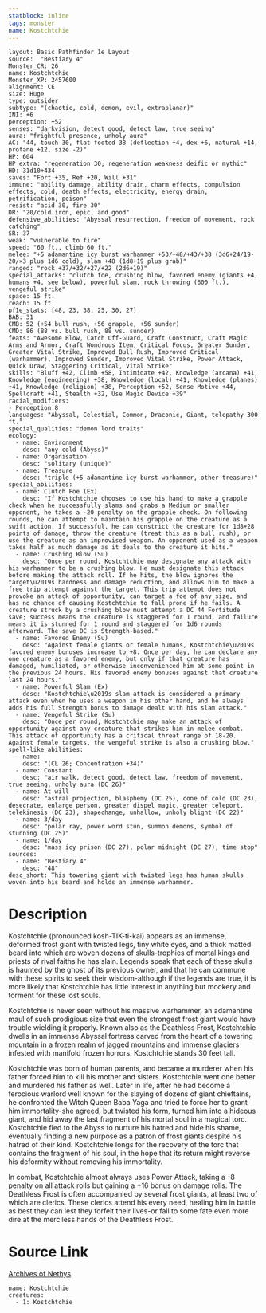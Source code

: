 ```yaml
---
statblock: inline
tags: monster
name: Kostchtchie
---
```

```statblock
layout: Basic Pathfinder 1e Layout
source:  "Bestiary 4"
Monster_CR: 26
name: Kostchtchie
Monster_XP: 2457600
alignment: CE
size: Huge
type: outsider
subtype: "(chaotic, cold, demon, evil, extraplanar)"
INI: +6
perception: +52
senses: "darkvision, detect good, detect law, true seeing"
aura: "frightful presence, unholy aura"
AC: "44, touch 30, flat-footed 38 (deflection +4, dex +6, natural +14, profane +12, size -2)"
HP: 604
HP_extra: "regeneration 30; regeneration weakness deific or mythic"
HD: 31d10+434
saves: "Fort +35, Ref +20, Will +31"
immune: "ability damage, ability drain, charm effects, compulsion effects, cold, death effects, electricity, energy drain, petrification, poison"
resist: "acid 30, fire 30"
DR: "20/cold iron, epic, and good"
defensive_abilities: "Abyssal resurrection, freedom of movement, rock catching"
SR: 37
weak: "vulnerable to fire"
speed: "60 ft., climb 60 ft."
melee: "+5 adamantine icy burst warhammer +53/+48/+43/+38 (3d6+24/19-20/×3 plus 1d6 cold), slam +48 (1d8+19 plus grab)"
ranged: "rock +37/+32/+27/+22 (2d6+19)"
special_attacks: "clutch foe, crushing blow, favored enemy (giants +4, humans +4, see below), powerful slam, rock throwing (600 ft.), vengeful strike"
space: 15 ft.
reach: 15 ft.
pf1e_stats: [48, 23, 38, 25, 30, 27]
BAB: 31
CMB: 52 (+54 bull rush, +56 grapple, +56 sunder)
CMD: 86 (88 vs. bull rush, 88 vs. sunder)
feats: "Awesome Blow, Catch Off-Guard, Craft Construct, Craft Magic Arms and Armor, Craft Wondrous Item, Critical Focus, Greater Sunder, Greater Vital Strike, Improved Bull Rush, Improved Critical (warhammer), Improved Sunder, Improved Vital Strike, Power Attack, Quick Draw, Staggering Critical, Vital Strike"
skills: "Bluff +42, Climb +58, Intimidate +42, Knowledge (arcana) +41, Knowledge (engineering) +38, Knowledge (local) +41, Knowledge (planes) +41, Knowledge (religion) +38, Perception +52, Sense Motive +44, Spellcraft +41, Stealth +32, Use Magic Device +39"
racial_modifiers:
- Perception 8
languages: "Abyssal, Celestial, Common, Draconic, Giant, telepathy 300 ft."
special_qualities: "demon lord traits"
ecology:
  - name: Environment
    desc: "any cold (Abyss)"
  - name: Organisation
    desc: "solitary (unique)"
  - name: Treasure
    desc: "triple (+5 adamantine icy burst warhammer, other treasure)"
special_abilities:
  - name: Clutch Foe (Ex)
    desc: "If Kostchtchie chooses to use his hand to make a grapple check when he successfully slams and grabs a Medium or smaller opponent, he takes a -20 penalty on the grapple check. On following rounds, he can attempt to maintain his grapple on the creature as a swift action. If successful, he can constrict the creature for 1d8+28 points of damage, throw the creature (treat this as a bull rush), or use the creature as an improvised weapon. An opponent used as a weapon takes half as much damage as it deals to the creature it hits."
  - name: Crushing Blow (Su)
    desc: "Once per round, Kostchtchie may designate any attack with his warhammer to be a crushing blow. He must designate this attack before making the attack roll. If he hits, the blow ignores the target\u2019s hardness and damage reduction, and allows him to make a free trip attempt against the target. This trip attempt does not provoke an attack of opportunity, can target a foe of any size, and has no chance of causing Kostchtchie to fall prone if he fails. A creature struck by a crushing blow must attempt a DC 44 Fortitude save; success means the creature is staggered for 1 round, and failure means it is stunned for 1 round and staggered for 1d6 rounds afterward. The save DC is Strength-based."
  - name: Favored Enemy (Su)
    desc: "Against female giants or female humans, Kostchtchie\u2019s favored enemy bonuses increase to +8. Once per day, he can declare any one creature as a favored enemy, but only if that creature has damaged, humiliated, or otherwise inconvenienced him at some point in the previous 24 hours. His favored enemy bonuses against that creature last 24 hours."
  - name: Powerful Slam (Ex)
    desc: "Kostchtchie\u2019s slam attack is considered a primary attack even when he uses a weapon in his other hand, and he always adds his full Strength bonus to damage dealt with his slam attack."
  - name: Vengeful Strike (Su)
    desc: "Once per round, Kostchtchie may make an attack of opportunity against any creature that strikes him in melee combat. This attack of opportunity has a critical threat range of 18-20. Against female targets, the vengeful strike is also a crushing blow."
spell-like_abilities:
  - name:
    desc: "(CL 26; Concentration +34)"
  - name: Constant
    desc: "air walk, detect good, detect law, freedom of movement, true seeing, unholy aura (DC 26)"
  - name: At will
    desc: "astral projection, blasphemy (DC 25), cone of cold (DC 23), desecrate, enlarge person, greater dispel magic, greater teleport, telekinesis (DC 23), shapechange, unhallow, unholy blight (DC 22)"
  - name: 3/day
    desc: "polar ray, power word stun, summon demons, symbol of stunning (DC 25)"
  - name: 1/day
    desc: "mass icy prison (DC 27), polar midnight (DC 27), time stop"
sources:
  - name: "Bestiary 4"
    desc: "48"
desc_short: This towering giant with twisted legs has human skulls woven into his beard and holds an immense warhammer.
```
# Description
Kostchtchie (pronounced kosh-TIK-ti-kai) appears as an immense, deformed frost giant with twisted legs, tiny white eyes, and a thick matted beard into which are woven dozens of skulls-trophies of mortal kings and priests of rival faiths he has slain. Legends speak that each of these skulls is haunted by the ghost of its previous owner, and that he can commune with these spirits to seek their wisdom-although if the legends are true, it is more likely that Kostchtchie has little interest in anything but mockery and torment for these lost souls.

Kostchtchie is never seen without his massive warhammer, an adamantine maul of such prodigious size that even the strongest frost giant would have trouble wielding it properly. Known also as the Deathless Frost, Kostchtchie dwells in an immense Abyssal fortress carved from the heart of a towering mountain in a frozen realm of jagged mountains and immense glaciers infested with manifold frozen horrors. Kostchtchie stands 30 feet tall.

Kostchtchie was born of human parents, and became a murderer when his father forced him to kill his mother and sisters. Kostchtchie went one better and murdered his father as well. Later in life, after he had become a ferocious warlord well known for the slaying of dozens of giant chieftains, he confronted the Witch Queen Baba Yaga and tried to force her to grant him immortality-she agreed, but twisted his form, turned him into a hideous giant, and hid away the last fragment of his mortal soul in a magical torc. Kostchtchie fled to the Abyss to nurture his hatred and hide his shame, eventually finding a new purpose as a patron of frost giants despite his hatred of their kind. Kostchtchie longs for the recovery of the torc that contains the fragment of his soul, in the hope that its return might reverse his deformity without removing his immortality.

In combat, Kostchtchie almost always uses Power Attack, taking a -8 penalty on all attack rolls but gaining a +16 bonus on damage rolls. The Deathless Frost is often accompanied by several frost giants, at least two of which are clerics. These clerics attend his every need, healing him in battle as best they can lest they forfeit their lives-or fall to some fate even more dire at the merciless hands of the Deathless Frost.
# Source Link
[Archives of Nethys](https://aonprd.com/MonsterDisplay.aspx?ItemName=Kostchtchie)
```encounter-table
name: Kostchtchie
creatures:
  - 1: Kostchtchie
```
